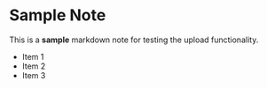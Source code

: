 # Sample Note

This is a **sample** markdown note for testing the upload functionality.

- Item 1
- Item 2
- Item 3